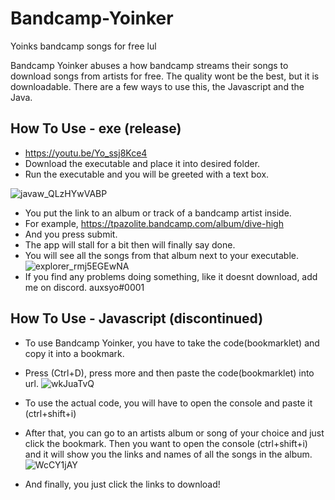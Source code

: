 # Bandcamp-Yoinker
Yoinks bandcamp songs for free lul

Bandcamp Yoinker abuses a how bandcamp streams their songs to download songs from artists for free.
The quality wont be the best, but it is downloadable. 
There are a few ways to use this, the Javascript and the Java.

## How To Use - exe (release)
* https://youtu.be/Yo_ssj8Kce4
* Download the executable and place it into desired folder.
* Run the executable and you will be greeted with a text box.

![javaw_QLzHYwVABP](https://user-images.githubusercontent.com/68979871/148744578-f84a6656-4b7f-41f5-ba18-186356dde884.png)
* You put the link to an album or track of a bandcamp artist inside. 
* For example, https://tpazolite.bandcamp.com/album/dive-high
* And you press submit.
* The app will stall for a bit then will finally say done.
* You will see all the songs from that album next to your executable.
![explorer_rmj5EGEwNA](https://user-images.githubusercontent.com/68979871/148744949-077e6639-61d6-4f11-baa3-e33a8949be3e.png)
* If you find any problems doing something, like it doesnt download, add me on discord. auxsyo#0001


## How To Use - Javascript (discontinued)
* To use Bandcamp Yoinker, you have to take the code(bookmarklet) and copy it into a bookmark.
* Press (Ctrl+D), press more and then paste the code(bookmarklet) into url.
![wkJuaTvQ](https://user-images.githubusercontent.com/68979871/143673265-e68530e4-dfa4-4091-ae1f-82fcc37010eb.png)
* To use the actual code, you will have to open the console and paste it (ctrl+shift+i)

* After that, you can go to an artists album or song of your choice and just click the bookmark. Then you want to open the console (ctrl+shift+i) and it will show you the links and names of all the songs in the album.
![WcCY1jAY](https://user-images.githubusercontent.com/68979871/143673304-5e5c01bc-8e22-4297-98c3-ebd582ff7bcb.png)

* And finally, you just click the links to download!


